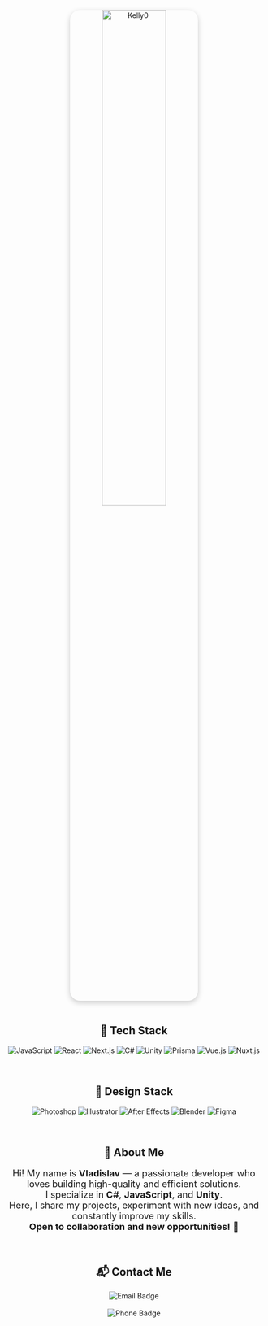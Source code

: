 <div align="center">
  <img src="https://github.com/user-attachments/assets/bd7fdfa2-69c5-42f8-ac27-1101de157320" alt="Kelly0" style="width:50%; max-width:400px; border-radius:20px; box-shadow:0 4px 12px rgba(0,0,0,0.2);" />
</div>


<br/>
<div align="center">
  <h2>🚀 Tech Stack</h2>
  <p>
    <img src="https://img.shields.io/badge/JavaScript-F7DF1E?style=for-the-badge&logo=javascript&logoColor=black" alt="JavaScript" />
    <img src="https://img.shields.io/badge/React-20232A?style=for-the-badge&logo=react&logoColor=61DAFB" alt="React" />
    <img src="https://img.shields.io/badge/Next.js-000000?style=for-the-badge&logo=nextdotjs&logoColor=white" alt="Next.js" />
    <img src="https://img.shields.io/badge/C%23-68217A?style=for-the-badge&logo=csharp&logoColor=white" alt="C#" />
    <img src="https://img.shields.io/badge/Unity-502791?style=for-the-badge&logo=unity&logoColor=white" alt="Unity" /> 
    <img src="https://img.shields.io/badge/Prisma-2D3748?style=for-the-badge&logo=prisma&logoColor=white" alt="Prisma" />
    <img src="https://img.shields.io/badge/Vue.js-35495E?style=for-the-badge&logo=vuedotjs&logoColor=4FC08D" alt="Vue.js" />
    <img src="https://img.shields.io/badge/Nuxt.js-00DC82?style=for-the-badge&logo=nuxtdotjs&logoColor=white" alt="Nuxt.js" />
  </p>
</div>


<br/>
<div align="center">
  <h2>🎨 Design Stack</h2>
  <p>
    <img src="https://img.shields.io/badge/Photoshop-2e1582?style=for-the-badge&logo=adobephotoshop&logoColor=white" alt="Photoshop" />
    <img src="https://img.shields.io/badge/Illustrator-db9a0d?style=for-the-badge&logo=adobeillustrator&logoColor=white" alt="Illustrator" />
    <img src="https://img.shields.io/badge/After%20Effects-590f91?style=for-the-badge&logo=adobeaftereffects&logoColor=white" alt="After Effects" />
    <img src="https://img.shields.io/badge/Blender-F5792A?style=for-the-badge&logo=blender&logoColor=white" alt="Blender" />
    <img src="https://img.shields.io/badge/Figma-F24E1E?style=for-the-badge&logo=figma&logoColor=white" alt="Figma" />
  </p>
</div>


<br/>
<div align="center">
  <h2>👋 About Me</h2>
  <p style="max-width:600px; font-size:18px;">
    Hi! My name is <strong>Vladislav</strong> — a passionate developer who loves building high-quality and efficient solutions.<br/>
    I specialize in <strong>C#</strong>, <strong>JavaScript</strong>, and <strong>Unity</strong>. <br/>
    Here, I share my projects, experiment with new ideas, and constantly improve my skills.<br/>
    <strong>Open to collaboration and new opportunities!</strong> 🤝
  </p>
</div>


<br/>
<div align="center">
  <h2>📬 Contact Me</h2>
  <p>
    <a href="mailto:vladjjjsss7@gmail.com" style="text-decoration:none;">
      <img src="https://img.shields.io/badge/Email-vladjjjsss7@gmail.com-D14836?style=for-the-badge&logo=gmail&logoColor=white" alt="Email Badge" />
    </a>
    <br/><br/>
    <a href="tel:+77076375900" style="text-decoration:none;">
      <img src="https://img.shields.io/badge/Phone-%2B77076375900-25D366?style=for-the-badge&logo=whatsapp&logoColor=white" alt="Phone Badge" />
    </a>
  </p>
</div>
